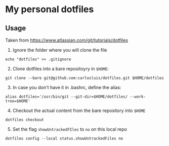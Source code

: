 # My personal dotfiles

## Usage
Taken from https://www.atlassian.com/git/tutorials/dotfiles

1. Ignore the folder where you will clone the file
```
echo "dotfiles" >> .gitignore
```

2. Clone dotfiles into a bare repositoyry in `$HOME`:
```
git clone --bare git@github.com:carlosluis/dotfiles.git $HOME/dotfiles
```

3. In case you don't have it in .bashrc, define the alias:
```
alias dotfiles='/usr/bin/git --git-dir=$HOME/dotfiles/ --work-tree=$HOME'
```

4. Checkout the actual content from the bare repository into `$HOME`
```
dotfiles checkout
```
5. Set the flag `showUntrackedFIles` to `no` on this local repo
```
dotfiles config --local status.showUntrackedFiles no
```
